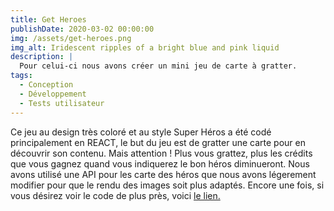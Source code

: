 ```yaml
---
title: Get Heroes
publishDate: 2020-03-02 00:00:00
img: /assets/get-heroes.png
img_alt: Iridescent ripples of a bright blue and pink liquid
description: |
  Pour celui-ci nous avons créer un mini jeu de carte à gratter.
tags:
  - Conception
  - Développement
  - Tests utilisateur
---
```


Ce jeu au design très coloré et au style Super Héros a été codé principalement en REACT, le but du jeu est de gratter une carte pour en découvrir son contenu. Mais attention ! Plus vous grattez, plus les crédits que vous gagnez quand vous indiquerez le bon héros diminueront. Nous avons utilisé une API pour les carte des héros que nous avons légerement modifier pour que le rendu des images soit plus adaptés. Encore une fois, si vous désirez voir le code de plus près, voici <a href="https://github.com/WildCodeSchool-2023-09/JS-RemoteFR-jurascripts-P2-GetHeroes">le lien.</a>
